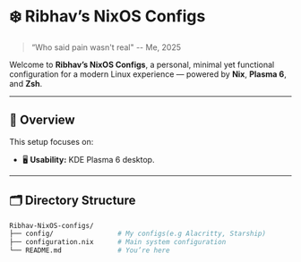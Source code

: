 # ❄️ Ribhav’s NixOS Configs

> “Who said pain wasn't real" -- Me, 2025  

Welcome to **Ribhav’s NixOS Configs**, a personal, minimal yet functional configuration for a modern Linux experience — powered by **Nix**, **Plasma 6**, and **Zsh**.

---

## 🧭 Overview

This setup focuses on:  
- 🖥️ **Usability:** KDE Plasma 6 desktop.

---

## 🗂️ Directory Structure

```bash
Ribhav-NixOS-configs/
├── config/                # My configs(e.g Alacritty, Starship)
├── configuration.nix      # Main system configuration
└── README.md              # You’re here
